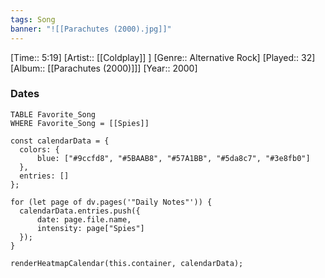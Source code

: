 ```yaml
---
tags: Song  
banner: "![[Parachutes (2000).jpg]]"
---
```

[Time:: 5:19]
[Artist:: [[Coldplay]] ]
[Genre:: Alternative Rock]
[Played:: 32]
[Album:: [[Parachutes (2000)]]]
[Year:: 2000]
### Dates
````dataview
TABLE Favorite_Song
WHERE Favorite_Song = [[Spies]]
````
  ```dataviewjs
const calendarData = { 
	colors: { 
		blue: ["#9ccfd8", "#5BAAB8", "#57A1BB", "#5da8c7", "#3e8fb0"] 
	}, 
	entries: [] 
}; 

for (let page of dv.pages('"Daily Notes"')) { 
	calendarData.entries.push({ 
		date: page.file.name, 
		intensity: page["Spies"]
	}); 
} 

renderHeatmapCalendar(this.container, calendarData);
```
